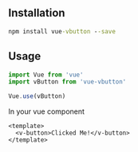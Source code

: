 ## Installation

```cmd
npm install vue-vbutton --save
```

## Usage

```js
import Vue from 'vue'
import vButton from 'vue-vbutton'

Vue.use(vButton)
```
In your vue component

```vue
<template>
  <v-button>Clicked Me!</v-button>
</template>
```
